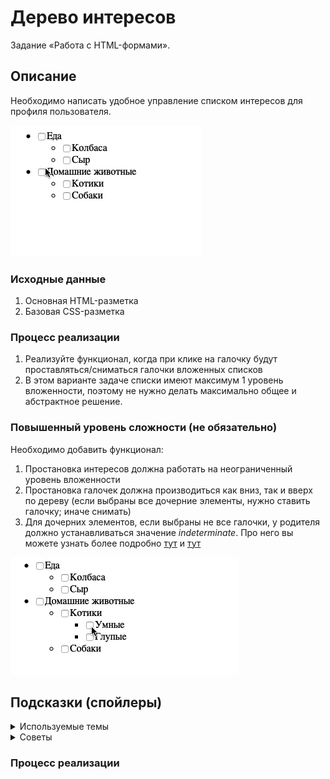 # Дерево интересов

Задание «Работа с HTML-формами».

## Описание

Необходимо написать удобное управление списком интересов для профиля пользователя.

![Demo](./demo.gif)

### Исходные данные

1. Основная HTML-разметка
2. Базовая CSS-разметка

### Процесс реализации

1. Реализуйте функционал, когда при клике на галочку будут проставляться/сниматься
   галочки вложенных списков
2. В этом варианте задаче списки имеют максимум 1 уровень вложенности, поэтому
   не нужно делать максимально общее и абстрактное решение.

### Повышенный уровень сложности (не обязательно)

Необходимо добавить функционал:

1. Простановка интересов должна работать на неограниченный уровень вложенности
2. Простановка галочек должна производиться как вниз, так и вверх по дереву
   (если выбраны все дочерние элементы, нужно ставить галочку; иначе снимать)
3. Для дочерних элементов, если выбраны не все галочки, у родителя должно
   устанавливаться значение _indeterminate_. Про него вы можете узнать более подробно
   [тут](https://css-tricks.com/indeterminate-checkboxes/) и
   [тут](https://ruseller.com/lessons.php?rub=28&id=1214)

![Demo](./extended-demo.gif)

## Подсказки (спойлеры)

<details>
<summary>Используемые темы</summary>

1. Свойства _checked_ и _indeterminate_
2. Методы _closest_, _querySelector_ и _querySelectorAll_
3. [Рекурсия (для повышенной сложности)](https://learn.javascript.ru/recursion)

</details>

<details>
<summary>Советы</summary>

В задаче на повышенный уровень сложности довольно легко из-за рекурсии
переполнить стек вызовов. Внимательно следите за тем, чтобы проверки на наличие
галочек вверх по дереву не шли обратно вниз.

</details>

### Процесс реализации
